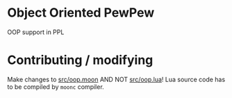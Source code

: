 # Object Oriented PewPew
OOP support in PPL
# Contributing / modifying
Make changes to [src/oop.moon](https://github.com/Tasty-Kiwi/Object-Oriented-PewPew/src/oop.moon) AND NOT [src/oop.lua](https://github.com/Tasty-Kiwi/Object-Oriented-PewPew/src/oop.lua)! Lua source code has to be compiled by `moonc` compiler.
